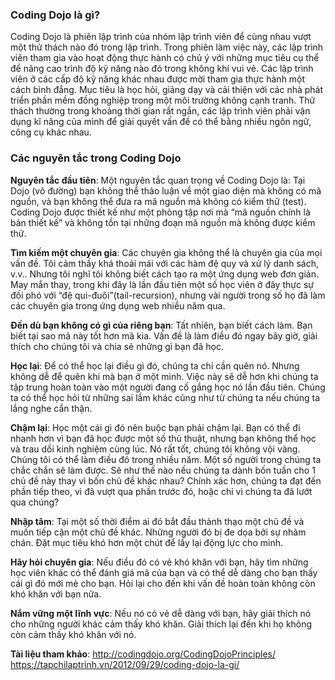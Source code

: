 ### Coding Dojo là gì?
Coding Dojo là phiên lập trình của nhóm lập trình viên để cùng nhau vượt một thử thách nào đó trong lập trình. Trong phiên làm việc này,  các lập trình viên tham gia vào hoạt động thực hành có chủ ý với những mục tiêu cụ thể để nâng cao trình độ kỹ năng nào đó trong không khí vui vẻ. Các lập trình viên ở các cấp độ kỹ năng khác nhau được mời tham gia thực hành một cách bình đẳng. Mục tiêu là học hỏi, giảng dạy và cải thiện với các nhà phát triển phần mềm đồng nghiệp trong một môi trường không cạnh tranh. Thử thách thường trong khoảng thời gian rất ngắn, các lập trình viên phải vận dụng kĩ năng của mình để giải quyết vấn đề có thể bằng nhiều ngôn ngữ, công cụ khác nhau.
### Các nguyên tắc trong Coding Dojo
**Nguyên tắc đầu tiên**: Một nguyên tắc quan trọng về Coding Dojo là: Tại Dojo (võ đường) bạn không thể thảo luận về một giao diện mà không có mã nguồn, và bạn không thể đưa ra mã nguồn mà không có kiểm thử (test). Coding Dojo được thiết kế như một phòng tập nơi mà “mã nguồn chính là bản thiết kế” và không tồn tại những đoạn mã nguồn mà không được kiểm thử.

**Tìm kiếm một chuyên gia**: Các chuyên gia không thể là chuyên gia của mọi vấn đề. Tôi cảm thấy khá thoải mái với các hàm đệ quy và xử lý danh sách, v.v.. Nhưng tôi nghĩ tôi không biết cách tạo ra một ứng dụng web đơn giản. May mắn thay, trong khi đây là lần đầu tiên một số học viên ở đây thực sự đối phó với “đệ qui-đuôi”(tail-recursion), nhưng vài người trong số họ đã làm các chuyên gia trong ứng dụng web nhiều năm qua.

**Đến dù bạn không có gì của riêng bạn**: Tất nhiên, bạn biết cách làm. Bạn biết tại sao mã này tốt hơn mã kia. Vấn đề là làm điều đó ngay bây giờ, giải thích cho chúng tôi và chia sẻ những gì bạn đã học.

**Học lại**: Để có thể học lại điều gì đó, chúng ta chỉ cần quên nó. Nhưng không dễ để quên khi mà bạn ở một mình. Việc này sẽ dễ hơn khi chúng ta tập trung hoàn toàn vào một người đang cố gắng học nó lần đầu tiên. Chúng ta có thể học hỏi từ những sai lầm khác cũng như từ chúng ta nếu chúng ta lắng nghe cẩn thận.

**Chậm lại**: Học một cái gì đó nên buộc bạn phải chậm lại. Bạn có thể đi nhanh hơn vì bạn đã học được một số thủ thuật, nhưng bạn không thể học và trau dồi kinh nghiệm cùng lúc. Nó rất tốt, chúng tôi không vội vàng. Chúng tôi có thể làm điều đó trong nhiều năm. Một số người trong chúng ta chắc chắn sẽ làm được. Sẽ như thế nào nếu chúng ta dành bốn tuần cho 1 chủ đề này thay vì bốn chủ đề khác nhau? Chính xác hơn, chúng ta đạt đến phần tiếp theo, vì đã vượt qua phần trước đó, hoặc chỉ vì chúng ta đã lướt qua chúng?

**Nhập tâm**: Tại một số thời điểm ai đó bắt đầu thành thạo một chủ đề và muốn tiếp cận một chủ đề khác. Những người đó bị đe dọa bởi sự nhàm chán. Đặt mục tiêu khó hơn một chút để lấy lại động lực cho mình.

**Hãy hỏi chuyên gia**: Nếu điều đó có vẻ khó khăn với bạn, hãy tìm những học viên khác có thể đánh giá mã của bạn và có thể dễ dàng cho bạn thấy cái gì đó mới mẻ cho bạn. Hỏi lại cho đến khi vấn đề hoàn toàn không còn khó khăn với bạn nữa.

**Nắm vững một lĩnh vực**: Nếu nó có vẻ dễ dàng với bạn, hãy giải thích nó cho những người khác cảm thấy khó khăn. Giải thích lại đến khi họ không còn cảm thấy khó khăn với nó.

**Tài liệu tham khảo**: 
http://codingdojo.org/CodingDojoPrinciples/
https://tapchilaptrinh.vn/2012/09/29/coding-dojo-la-gi/